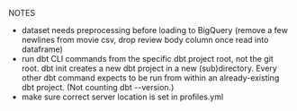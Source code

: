 NOTES
- dataset needs preprocessing before loading to BigQuery (remove a few newlines from movie csv, drop review body column once read into dataframe)
- run dbt CLI commands from the specific dbt project root, not the git root.
dbt init creates a new dbt project in a new (sub)directory. Every other dbt command expects to be run from within an already-existing dbt project. (Not counting dbt --version.)
- make sure correct server location is set in profiles.yml

